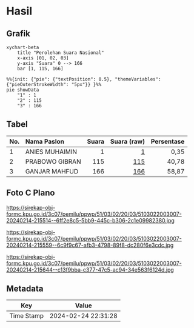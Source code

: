 # Hasil

## Grafik

```mermaid
xychart-beta
    title "Perolehan Suara Nasional"
    x-axis [01, 02, 03]
    y-axis "Suara" 0 --> 166
    bar [1, 115, 166]
```

```mermaid
%%{init: {"pie": {"textPosition": 0.5}, "themeVariables": {"pieOuterStrokeWidth": "5px"}} }%%
pie showData
    "1" : 1
    "2" : 115
    "3" : 166
```

## Tabel

| No. | Nama Paslon    | Suara | Suara (raw) | Persentase |
|:--- |:-------------- | -----:| -----------:| ----------:|
| 1   | ANIES MUHAIMIN | 1     | [1][p-1]    | 0,35       |
| 2   | PRABOWO GIBRAN | 115   | [115][p-2]  | 40,78      |
| 3   | GANJAR MAHFUD  | 166   | [166][p-3]  | 58,87      |


[p-1]: https://github.com/gigit-pemilu/pemilu-2024/blob/main/pilpres/hitung-suara/sub/51-bali/sub/03-badung/sub/02-mengwi/sub/2003-mengwitani/sub/007-tps/sub/paslon-1.txt
[p-2]: https://github.com/gigit-pemilu/pemilu-2024/blob/main/pilpres/hitung-suara/sub/51-bali/sub/03-badung/sub/02-mengwi/sub/2003-mengwitani/sub/007-tps/sub/paslon-2.txt
[p-3]: https://github.com/gigit-pemilu/pemilu-2024/blob/main/pilpres/hitung-suara/sub/51-bali/sub/03-badung/sub/02-mengwi/sub/2003-mengwitani/sub/007-tps/sub/paslon-3.txt

## Foto C Plano

https://sirekap-obj-formc.kpu.go.id/3c07/pemilu/ppwp/51/03/02/20/03/5103022003007-20240214-215514--6ff2e8c5-5bb9-445c-b306-2c1e09982380.jpg

https://sirekap-obj-formc.kpu.go.id/3c07/pemilu/ppwp/51/03/02/20/03/5103022003007-20240214-215559--6c9f9c67-afb3-4798-89f8-dc280f6e3cdc.jpg

https://sirekap-obj-formc.kpu.go.id/3c07/pemilu/ppwp/51/03/02/20/03/5103022003007-20240214-215644--c13f9bba-c377-47c5-ac94-34e563f6124d.jpg


## Metadata

| Key        | Value               |
| ---------- | ------------------- |
| Time Stamp | 2024-02-24 22:31:28 |



